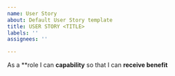 ```yaml
---
name: User Story
about: Default User Story template
title: USER STORY <TITLE>
labels: ''
assignees: ''

---
```


As a **role I can **capability** so that I can **receive benefit**
